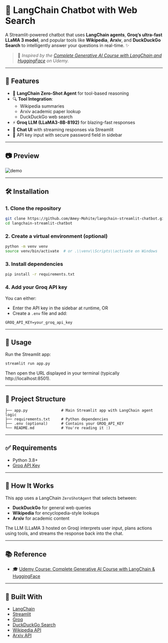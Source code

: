 
# 🔎 LangChain Chatbot with Web Search

A Streamlit-powered chatbot that uses **LangChain agents**, **Groq’s ultra-fast LLaMA 3 model**, and popular tools like **Wikipedia**, **Arxiv**, and **DuckDuckGo Search** to intelligently answer your questions in real-time. ✨

> 📘 *Inspired by the [Complete Generative AI Course with LangChain and HuggingFace](https://www.udemy.com/course/complete-generative-ai-course-with-langchain-and-huggingface/learn/lecture/44599733?start=585) on Udemy.*

---

## 🚀 Features

- 🧠 **LangChain Zero-Shot Agent** for tool-based reasoning
- 🔍 **Tool Integration**:
  - Wikipedia summaries
  - Arxiv academic paper lookup
  - DuckDuckGo web search
- ⚡ **Groq LLM (LLaMA3-8B-8192)** for blazing-fast responses
- 💬 **Chat UI** with streaming responses via Streamlit
- 🔐 API key input with secure password field in sidebar

---

## 📷 Preview

![demo](https://via.placeholder.com/800x400?text=Demo+Preview+Coming+Soon)

---

## 🛠️ Installation

### 1. Clone the repository

```bash
git clone https://github.com/Amey-Mohite/langchain-streamlit-chatbot.git
cd langchain-streamlit-chatbot
```

### 2. Create a virtual environment (optional)

```bash
python -m venv venv
source venv/bin/activate  # or .\\venv\\Scripts\\activate on Windows
```

### 3. Install dependencies

```bash
pip install -r requirements.txt
```

### 4. Add your Groq API key

You can either:
- Enter the API key in the sidebar at runtime, OR
- Create a `.env` file and add:

```
GROQ_API_KEY=your_groq_api_key
```

---

## 🚦 Usage

Run the Streamlit app:

```bash
streamlit run app.py
```

Then open the URL displayed in your terminal (typically http://localhost:8501).

---

## 📁 Project Structure

```
├── app.py               # Main Streamlit app with LangChain agent logic
├── requirements.txt     # Python dependencies
├── .env (optional)      # Contains your GROQ_API_KEY
└── README.md            # You're reading it :)
```

---

## ✅ Requirements

- Python 3.8+
- [Groq API Key](https://console.groq.com/)

---

## 🧠 How It Works

This app uses a LangChain `ZeroShotAgent` that selects between:
- **DuckDuckGo** for general web queries
- **Wikipedia** for encyclopedia-style lookups
- **Arxiv** for academic content

The LLM (LLaMA 3 hosted on Groq) interprets user input, plans actions using tools, and streams the response back into the chat.

---

## 📚 Reference

- 🎓 [Udemy Course: Complete Generative AI Course with LangChain & HuggingFace](https://www.udemy.com/course/complete-generative-ai-course-with-langchain-and-huggingface/learn/lecture/44599733?start=585)

---

## 🧩 Built With

- [LangChain](https://www.langchain.com/)
- [Streamlit](https://streamlit.io/)
- [Groq](https://groq.com/)
- [DuckDuckGo Search](https://duckduckgo.com/)
- [Wikipedia API](https://www.mediawiki.org/wiki/API:Main_page)
- [Arxiv API](https://arxiv.org/help/api/index)
